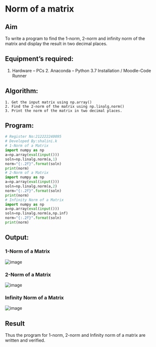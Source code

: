# Norm of a matrix
## Aim
To write a program to find the 1-norm, 2-norm and infinity norm of the matrix and display the result in two decimal places.
## Equipment’s required:
1.	Hardware – PCs 2.	Anaconda – Python 3.7 Installation / Moodle-Code Runner
## Algorithm:
	1. Get the input matrix using np.array()   
   	2. Find the 2-norm of the matrix using np.linalg.norm()
	3. Print the norm of the matrix in two decimal places.
## Program:
```python
# Register No:212222240095
# Developed By:shalini.k
# 1-Norm of a Matrix
import numpy as np
a=np.array(eval(input()))
soln=np.linalg.norm(a,1)
norm="{:.2f}".format(soln)
print(norm)
# 2-Norm of a Matrix
import numpy as np
a=np.array(eval(input()))
soln=np.linalg.norm(a,2)
norm="{:.2f}".format(soln)
print(norm)
# Infinity Norm of a Matrix
import numpy as np
a=np.array(eval(input()))
soln=np.linalg.norm(a,np.inf)
norm="{:.2f}".format(soln)
print(norm)
```
## Output:
### 1-Norm of a Matrix
![image](https://github.com/shalinikannan23/Norm-of-a-matrix/assets/118656529/4de9d822-d879-4f14-ae63-7234307780b2)
### 2-Norm of a Matrix
![image](https://github.com/shalinikannan23/Norm-of-a-matrix/assets/118656529/7070fc6f-cf6d-49bf-aabe-11a2bd686645)
### Infinity Norm of a Matrix
![image](https://github.com/shalinikannan23/Norm-of-a-matrix/assets/118656529/edf5021f-0a7d-4e52-8d84-bc088f5d9900)
## Result
Thus the program for 1-norm, 2-norm and Infinity norm of a matrix are written and verified.
